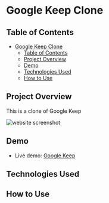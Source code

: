 # Google Keep Clone

## Table of Contents

- [Google Keep Clone](#Google-Keep-Clone)
  - [Table of Contents](#table-of-contents)
  - [Project Overview](#project-overview)
  - [Demo](#demo)
  - [Technologies Used](#technologies-used)
  - [How to Use](#how-to-use)

## Project Overview

This is a clone of Google Keep

![website screenshot]()

## Demo

- Live demo: [Google Keep]()

## Technologies Used



## How to Use